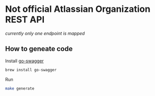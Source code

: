 # Not official Atlassian Organization REST API

_currently only one endpoint is mapped_

## How to geneate code

Install [go-swagger](https://goswagger.io) 
```sh
brew install go-swagger
```

Run 
```sh
make generate
```

